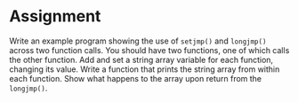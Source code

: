 # Assignment

Write an example program showing the use of `setjmp()` and `longjmp()`
across two function calls. You should have two functions,
one of which calls the other function. Add and set a string
array variable for each function, changing its value.
Write a function that prints the string array from within each function.
Show what happens to the array upon return from the `longjmp()`.
